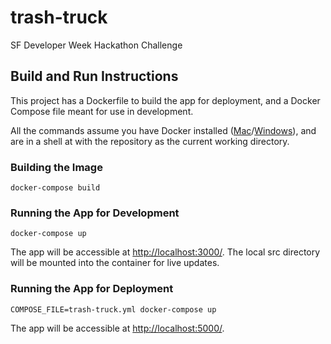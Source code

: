 # trash-truck
SF Developer Week Hackathon Challenge

## Build and Run Instructions

This project has a Dockerfile to build the app for deployment, and a Docker Compose file meant for use in development.

All the commands assume you have Docker installed ([Mac](https://store.docker.com/editions/community/docker-ce-desktop-mac)/[Windows](https://store.docker.com/editions/community/docker-ce-desktop-windows)), and are in a shell at with the repository as the current working directory.

### Building the Image

```
docker-compose build
```

### Running the App for Development

```
docker-compose up
```

The app will be accessible at [http://localhost:3000/](http://localhost:3000/). The local src directory will be mounted into the container for live updates.

### Running the App for Deployment

```
COMPOSE_FILE=trash-truck.yml docker-compose up
```

The app will be accessible at [http://localhost:5000/](http://localhost:5000/).
